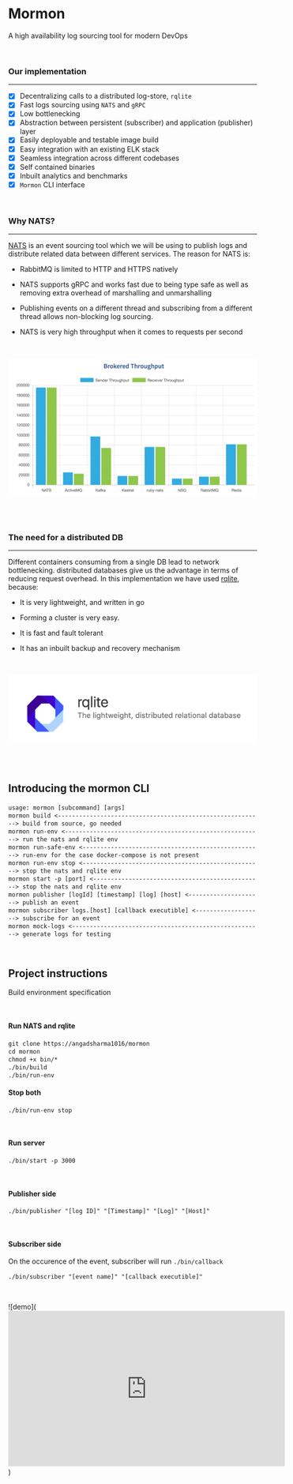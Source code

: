 # Mormon
A high availability log sourcing tool for modern DevOps

<br />

### Our implementation
---

- [X] Decentralizing calls to a distributed log-store, `rqlite`
- [X] Fast logs sourcing using `NATS` and `gRPC`
- [X] Low bottlenecking
- [X] Abstraction between persistent (subscriber) and application (publisher) layer
- [X] Easily deployable and testable image build
- [X] Easy integration with an existing ELK stack
- [X] Seamless integration across different codebases
- [X] Self contained binaries
- [X] Inbuilt analytics and benchmarks
- [X] `Mormon` CLI interface

<br />

### Why NATS?
---
[NATS](https://github.com/nats-io/go-nats.git) is an event sourcing tool which we will be using to publish logs and distribute related data between different services. The reason for NATS is:

* RabbitMQ is limited to HTTP and HTTPS natively

* NATS supports gRPC and works fast due to being type safe as well as removing extra overhead of marshalling and unmarshalling

* Publishing events on a different thread and subscribing from a different thread allows non-blocking log sourcing.

* NATS is very high throughput when it comes to requests per second

<br />

![NATS](./images/nats.png)

<br />
<br />

### The need for a distributed DB
---
Different containers consuming from a single DB lead to network bottlenecking. distributed databases give us the advantage in terms of reducing request overhead. In this implementation we have used [rqlite](https://github.com/rqlite/rqlite.git), because:

* It is very lightweight, and written in go

* Forming a cluster is very easy.    

* It is fast and fault tolerant

* It has an inbuilt backup and recovery mechanism


<br />

![rqlite](./images/rqlite.png)


<br />
<br />


## Introducing the mormon CLI

```
usage: mormon [subcommand] [args]
mormon build <----------------------------------------------------------> build from source, go needed
mormon run-env <--------------------------------------------------------> run the nats and rqlite env
mormon run-safe-env <---------------------------------------------------> run-env for the case docker-compose is not present
mormon run-env stop <---------------------------------------------------> stop the nats and rqlite env
mormon start -p [port] <------------------------------------------------> stop the nats and rqlite env
mormon publisher [logId] [timestamp] [log] [host] <---------------------> publish an event
mormon subscriber logs.[host] [callback executible] <-------------------> subscribe for an event
mormon mock-logs <------------------------------------------------------> generate logs for testing
```

<br />


## Project instructions
Build environment specification

<br/>

#### Run NATS and rqlite

```
git clone https://angadsharma1016/mormon
cd mormon
chmod +x bin/*
./bin/build
./bin/run-env
```

#### Stop both 

```
./bin/run-env stop
```

<br/>

#### Run server

```
./bin/start -p 3000
```

<br/>


#### Publisher side

```
./bin/publisher "[log ID]" "[Timestamp]" "[Log]" "[Host]"
```

<br/>

#### Subscriber side
On the occurence of the event, subscriber will run `./bin/callback`

```
./bin/subscriber "[event name]" "[callback executible]"
```

<br/>

![demo](<iframe width="560" height="315" src="https://www.youtube.com/embed/u2-FNYZKUsE" frameborder="0" allow="accelerometer; autoplay; encrypted-media; gyroscope; picture-in-picture" allowfullscreen></iframe>)



